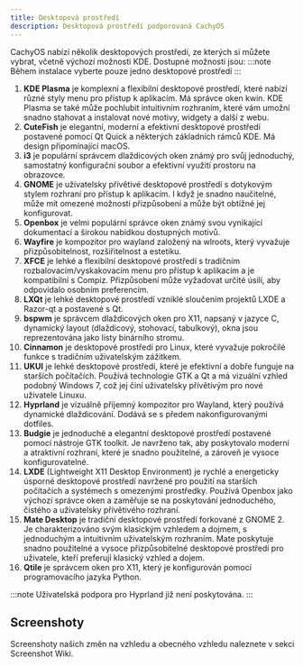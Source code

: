 ```yaml
---
title: Desktopová prostředí
description: Desktopová prostředí podporovaná CachyOS
---
```


CachyOS nabízí několik desktopových prostředí, ze kterých si můžete vybrat, včetně výchozí možnosti KDE. Dostupné možnosti jsou:
:::note
Během instalace vyberte pouze jedno desktopové prostředí
:::

1. **KDE Plasma** je komplexní a flexibilní desktopové prostředí, které nabízí různé styly menu pro přístup k aplikacím. Má správce oken kwin. KDE Plasma se také může pochlubit intuitivním rozhraním, které vám umožní snadno stahovat a instalovat nové motivy, widgety a další z webu.
2. **CuteFish** je elegantní, moderní a efektivní desktopové prostředí postavené pomocí Qt Quick a některých základních rámců KDE. Má design připomínající macOS.
3. **i3** je populární správcem dlaždicových oken známý pro svůj jednoduchý, samostatný konfigurační soubor a efektivní využití prostoru na obrazovce.
4. **GNOME** je uživatelsky přívětivé desktopové prostředí s dotykovým stylem rozhraní pro přístup k aplikacím. I když je snadno naučitelné, může mít omezené možnosti přizpůsobení a může být obtížné jej konfigurovat.
5. **Openbox** je velmi populární správce oken známý svou vynikající dokumentací a širokou nabídkou dostupných motivů.
6. **Wayfire** je kompozitor pro wayland založený na wlroots, který vyvažuje přizpůsobitelnost, rozšiřitelnost a estetiku.
7. **XFCE** je lehké a flexibilní desktopové prostředí s tradičním rozbalovacím/vyskakovacím menu pro přístup k aplikacím a je kompatibilní s Compiz. Přizpůsobení může vyžadovat určité úsilí, aby odpovídalo osobním preferencím.
8. **LXQt** je lehké desktopové prostředí vzniklé sloučením projektů LXDE a Razor-qt a postavené s Qt.
9. **bspwm** je správcem dlaždicových oken pro X11, napsaný v jazyce C, dynamický layout (dlaždicový, stohovací, tabulkový), okna jsou reprezentována jako listy binárního stromu.
10. **Cinnamon** je desktopové prostředí pro Linux, které vyvažuje pokročilé funkce s tradičním uživatelským zážitkem.
11. **UKUI** je lehké desktopové prostředí, které je efektivní a dobře funguje na starších počítačích. Používá technologie GTK a Qt a má vizuální vzhled podobný Windows 7, což jej činí uživatelsky přívětivým pro nové uživatele Linuxu.
12. **Hyprland** je vizuálně příjemný kompozitor pro Wayland, který používá dynamické dlaždicování. Dodává se s předem nakonfigurovanými dotfiles.
13. **Budgie** je jednoduché a elegantní desktopové prostředí postavené pomocí nástroje GTK toolkit. Je navrženo tak, aby poskytovalo moderní a atraktivní rozhraní, které je snadno použitelné, a zároveň je vysoce konfigurovatelné.
14. **LXDE** (Lightweight X11 Desktop Environment) je rychlé a energeticky úsporné desktopové prostředí navržené pro použití na starších počítačích a systémech s omezenými prostředky. Používá Openbox jako výchozí správce oken a zaměřuje se na poskytování jednoduchého, čistého a uživatelsky přívětivého rozhraní.
15. **Mate Desktop** je tradiční desktopové prostředí forkované z GNOME 2. Je charakterizováno svým klasickým vzhledem a dojmem, s jednoduchým a intuitivním uživatelským rozhraním. Mate poskytuje snadno použitelné a vysoce přizpůsobitelné desktopové prostředí pro uživatele, kteří preferují klasický vzhled a dojem.
16. **Qtile** je správcem oken pro X11, který je konfigurován pomocí programovacího jazyka Python.

:::note
Uživatelská podpora pro Hyprland již není poskytována.
:::

Screenshoty
-----------

Screenshoty našich změn na vzhledu a obecného vzhledu naleznete v sekci Screenshot Wiki.
